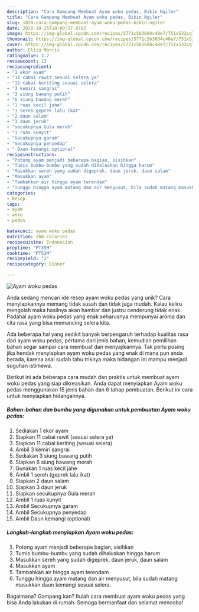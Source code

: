 ```yaml
---
description: "Cara Gampang Membuat Ayam woku pedas, Bikin Ngiler"
title: "Cara Gampang Membuat Ayam woku pedas, Bikin Ngiler"
slug: 1028-cara-gampang-membuat-ayam-woku-pedas-bikin-ngiler
date: 2020-10-25T18:00:57.078Z
image: https://img-global.cpcdn.com/recipes/5771c5b3604c48e7/751x532cq70/ayam-woku-pedas-foto-resep-utama.jpg
thumbnail: https://img-global.cpcdn.com/recipes/5771c5b3604c48e7/751x532cq70/ayam-woku-pedas-foto-resep-utama.jpg
cover: https://img-global.cpcdn.com/recipes/5771c5b3604c48e7/751x532cq70/ayam-woku-pedas-foto-resep-utama.jpg
author: Eliza Morris
ratingvalue: 3.7
reviewcount: 13
recipeingredient:
- "1 ekor ayam"
- "11 cabai rawit sesuai selera ya"
- "11 cabai keriting sesuai selera"
- "3 kemiri sangrai"
- "3 siung bawang putih"
- "6 siung bawang merah"
- "1 ruas kecil jahe"
- "1 sereh geprek lalu ikat"
- "2 daun salam"
- "3 daun jeruk"
- "secukupnya Gula merah"
- "1 ruas kunyit"
- "Secukupnya garam"
- "Secukupnya penyedap"
- " Daun kemangi optional"
recipeinstructions:
- "Potong ayam menjadi beberapa bagian, sisihkan"
- "Tumis bumbu-bumbu yang sudah dihaluskan hingga harum"
- "Masukkan sereh yang sudah digeprek, daun jeruk, daun salam"
- "Masukkan ayam"
- "Tambahkan air hingga ayam terendam"
- "Tunggu hingga ayam matang dan air menyusut, bila sudah matang masukkan daun kemangi sesuai selera."
categories:
- Resep
tags:
- ayam
- woku
- pedas

katakunci: ayam woku pedas 
nutrition: 260 calories
recipecuisine: Indonesian
preptime: "PT35M"
cooktime: "PT53M"
recipeyield: "2"
recipecategory: Dinner

---
```



![Ayam woku pedas](https://img-global.cpcdn.com/recipes/5771c5b3604c48e7/751x532cq70/ayam-woku-pedas-foto-resep-utama.jpg)

Anda sedang mencari ide resep ayam woku pedas yang unik? Cara menyiapkannya memang tidak susah dan tidak juga mudah. Kalau keliru mengolah maka hasilnya akan hambar dan justru cenderung tidak enak. Padahal ayam woku pedas yang enak seharusnya mempunyai aroma dan cita rasa yang bisa memancing selera kita.



Ada beberapa hal yang sedikit banyak berpengaruh terhadap kualitas rasa dari ayam woku pedas, pertama dari jenis bahan, kemudian pemilihan bahan segar sampai cara membuat dan menyajikannya. Tak perlu pusing jika hendak menyiapkan ayam woku pedas yang enak di mana pun anda berada, karena asal sudah tahu triknya maka hidangan ini mampu menjadi suguhan istimewa.


Berikut ini ada beberapa cara mudah dan praktis untuk membuat ayam woku pedas yang siap dikreasikan. Anda dapat menyiapkan Ayam woku pedas menggunakan 15 jenis bahan dan 6 tahap pembuatan. Berikut ini cara untuk menyiapkan hidangannya.

<!--inarticleads1-->

##### Bahan-bahan dan bumbu yang digunakan untuk pembuatan Ayam woku pedas:

1. Sediakan 1 ekor ayam
1. Siapkan 11 cabai rawit (sesuai selera ya)
1. Siapkan 11 cabai keriting (sesuai selera)
1. Ambil 3 kemiri sangrai
1. Sediakan 3 siung bawang putih
1. Siapkan 6 siung bawang merah
1. Gunakan 1 ruas kecil jahe
1. Ambil 1 sereh (geprek lalu ikat)
1. Siapkan 2 daun salam
1. Siapkan 3 daun jeruk
1. Siapkan secukupnya Gula merah
1. Ambil 1 ruas kunyit
1. Ambil Secukupnya garam
1. Ambil Secukupnya penyedap
1. Ambil  Daun kemangi (optional)




<!--inarticleads2-->

##### Langkah-langkah menyiapkan Ayam woku pedas:

1. Potong ayam menjadi beberapa bagian, sisihkan
1. Tumis bumbu-bumbu yang sudah dihaluskan hingga harum
1. Masukkan sereh yang sudah digeprek, daun jeruk, daun salam
1. Masukkan ayam
1. Tambahkan air hingga ayam terendam
1. Tunggu hingga ayam matang dan air menyusut, bila sudah matang masukkan daun kemangi sesuai selera.




Bagaimana? Gampang kan? Itulah cara membuat ayam woku pedas yang bisa Anda lakukan di rumah. Semoga bermanfaat dan selamat mencoba!
